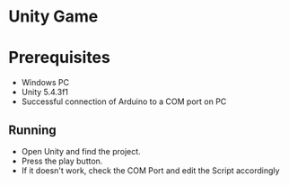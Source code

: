 Unity Game
============

# Prerequisites

* Windows PC
* Unity 5.4.3f1
* Successful connection of Arduino to a COM port on PC

## Running

* Open Unity and find the project. 
* Press the play button.
* If it doesn't work, check the COM Port and edit the Script accordingly
